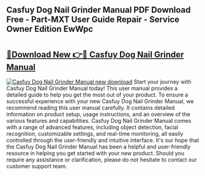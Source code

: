 ## Casfuy Dog Nail Grinder Manual PDF Download Free - Part-MXT User Guide Repair - Service Owner Edition EwWpc

# <h2><a href="http://bc44724.oget.top/?id=Casfuy+Dog+Nail+Grinder+Manual">🔗Download New 👉🔴 Casfuy Dog Nail Grinder Manual</a></h2>

[![Casfuy Dog Nail Grinder Manual new download](https://i.imgur.com/5g1atiW.png)](http://bc44724.oget.top/?id=Casfuy+Dog+Nail+Grinder+Manual)
Start your journey with Casfuy Dog Nail Grinder Manual today! This user manual provides a detailed guide to help you get the most out of your product. To ensure a successful experience with your new Casfuy Dog Nail Grinder Manual, we recommend reading this user manual carefully. It contains detailed information on product setup, usage instructions, and an overview of the various features and capabilities. Casfuy Dog Nail Grinder Manual comes with a range of advanced features, including object detection, facial recognition, customizable settings, and real-time monitoring, all easily controlled through the user-friendly and intuitive interface. It's our hope that the Casfuy Dog Nail Grinder Manual has been a helpful and user-friendly resource in helping you get started with your new product. Should you require any assistance or clarification, please do not hesitate to contact our customer support team.
